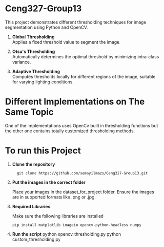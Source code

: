 # Ceng327-Group13

This project demonstrates different thresholding techniques for image segmentation using Python and OpenCV.

1. **Global Thresholding**  
   Applies a fixed threshold value to segment the image.

2. **Otsu's Thresholding**  
   Automatically determines the optimal threshold by minimizing intra-class variance.

3. **Adaptive Thresholding**  
   Computes thresholds locally for different regions of the image, suitable for varying lighting conditions.

# Different Implementations on The Same Topic
  
   One of the implementations uses OpenCv built in thresholding functions but the other one contains totally customized thresholding methods.
# To run this Project


1. **Clone the repository**




         git clone https://github.com/semayilmazs/Ceng327-Group13.git

3. **Put the images in the correct folder**


   Place your images in the dataset_for_project folder. Ensure the images are in supported formats like .png or .jpg.

4. **Required Libraries**


   Make sure the following libraries are installed
 
       pip install matplotlib imageio opencv-python-headless numpy


5. **Run the script**
   python opencv_thresholding.py
   python custom_thresholding.py
